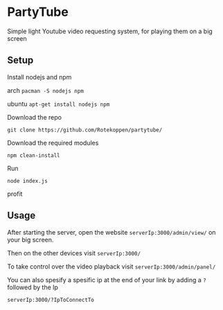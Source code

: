 # PartyTube
Simple light Youtube video requesting system, for playing them on a big screen

## Setup

Install nodejs and npm

arch ```pacman -S nodejs npm```

ubuntu ```apt-get install nodejs npm```

Download the repo

```git clone https://github.com/Rotekoppen/partytube/```

Download the required modules

```npm clean-install```

Run

```node index.js```

profit

## Usage

After starting the server, open the website ```serverIp:3000/admin/view/``` on your big screen.

Then on the other devices visit ```serverIp:3000/```

To take control over the video playback visit ```serverIp:3000/admin/panel/```

You can also spesify a spesific ip at the end of your link by adding a ```?``` followed by the Ip

```serverIp:3000/?IpToConnectTo```

